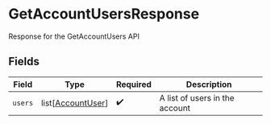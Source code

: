 # GetAccountUsersResponse

Response for the GetAccountUsers API


## Fields

| Field                                                   | Type                                                    | Required                                                | Description                                             |
| ------------------------------------------------------- | ------------------------------------------------------- | ------------------------------------------------------- | ------------------------------------------------------- |
| `users`                                                 | list[[AccountUser](../../models/shared/accountuser.md)] | :heavy_check_mark:                                      | A list of users in the account                          |